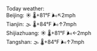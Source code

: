 Today weather:  
Beijing: ☀️ 🌡️+81°F 🌬️↖2mph  
Tianjin: 🌫  🌡️+84°F 🌬️↑7mph  
Shijiazhuang: ☀️ 🌡️+81°F 🌬️←2mph  
Tangshan: 🌫  🌡️+84°F 🌬️↑7mph  
